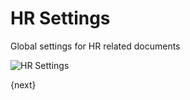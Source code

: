 <!-- add-breadcrumbs -->
# HR Settings

Global settings for HR related documents

<img class="screenshot" alt="HR Settings" src="{{docs_base_url}}/assets/img/human-resources/hr-settings.png">

{next}
